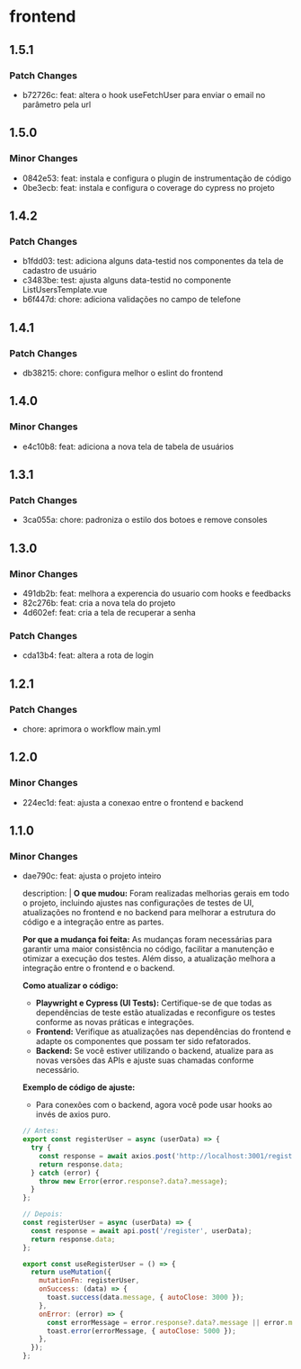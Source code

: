 # frontend

## 1.5.1

### Patch Changes

- b72726c: feat: altera o hook useFetchUser para enviar o email no parâmetro pela url

## 1.5.0

### Minor Changes

- 0842e53: feat: instala e configura o plugin de instrumentação de código
- 0be3ecb: feat: instala e configura o coverage do cypress no projeto

## 1.4.2

### Patch Changes

- b1fdd03: test: adiciona alguns data-testid nos componentes da tela de cadastro de usuário
- c3483be: test: ajusta alguns data-testid no componente ListUsersTemplate.vue
- b6f447d: chore: adiciona validações no campo de telefone

## 1.4.1

### Patch Changes

- db38215: chore: configura melhor o eslint do frontend

## 1.4.0

### Minor Changes

- e4c10b8: feat: adiciona a nova tela de tabela de usuários

## 1.3.1

### Patch Changes

- 3ca055a: chore: padroniza o estilo dos botoes e remove consoles

## 1.3.0

### Minor Changes

- 491db2b: feat: melhora a experencia do usuario com hooks e feedbacks
- 82c276b: feat: cria a nova tela do projeto
- 4d602ef: feat: cria a tela de recuperar a senha

### Patch Changes

- cda13b4: feat: altera a rota de login

## 1.2.1

### Patch Changes

- chore: aprimora o workflow main.yml

## 1.2.0

### Minor Changes

- 224ec1d: feat: ajusta a conexao entre o frontend e backend

## 1.1.0

### Minor Changes

- dae790c: feat: ajusta o projeto inteiro

  description: |
  **O que mudou:**
  Foram realizadas melhorias gerais em todo o projeto, incluindo ajustes nas configurações de testes de UI, atualizações no frontend e no backend para melhorar a estrutura do código e a integração entre as partes.

  **Por que a mudança foi feita:**
  As mudanças foram necessárias para garantir uma maior consistência no código, facilitar a manutenção e otimizar a execução dos testes. Além disso, a atualização melhora a integração entre o frontend e o backend.

  **Como atualizar o código:**

  - **Playwright e Cypress (UI Tests):** Certifique-se de que todas as dependências de teste estão atualizadas e reconfigure os testes conforme as novas práticas e integrações.
  - **Frontend:** Verifique as atualizações nas dependências do frontend e adapte os componentes que possam ter sido refatorados.
  - **Backend:** Se você estiver utilizando o backend, atualize para as novas versões das APIs e ajuste suas chamadas conforme necessário.

  **Exemplo de código de ajuste:**

  - Para conexões com o backend, agora você pode usar hooks ao invés de axios puro.

  ```js
  // Antes:
  export const registerUser = async (userData) => {
    try {
      const response = await axios.post('http://localhost:3001/register', userData);
      return response.data;
    } catch (error) {
      throw new Error(error.response?.data?.message);
    }
  };

  // Depois:
  const registerUser = async (userData) => {
    const response = await api.post('/register', userData);
    return response.data;
  };

  export const useRegisterUser = () => {
    return useMutation({
      mutationFn: registerUser,
      onSuccess: (data) => {
        toast.success(data.message, { autoClose: 3000 });
      },
      onError: (error) => {
        const errorMessage = error.response?.data?.message || error.message;
        toast.error(errorMessage, { autoClose: 5000 });
      },
    });
  };
  ```
